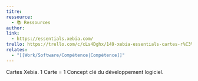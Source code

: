 ```yaml
---
titre: 
ressource:
  - 📚 Ressources
author: 
link:
  - https://essentials.xebia.com/
trello: https://trello.com/c/cLs4Dghx/149-xebia-essentials-cartes-r%C3%A9capitulatives-de-concepts-cl%C3%A9-du-d%C3%A9veloppement-logiciel
relates:
  - "[[Work/Software/Compétence|Compétence]]"
---
```


Cartes Xebia. 
1 Carte = 1 Concept clé du développement logiciel.